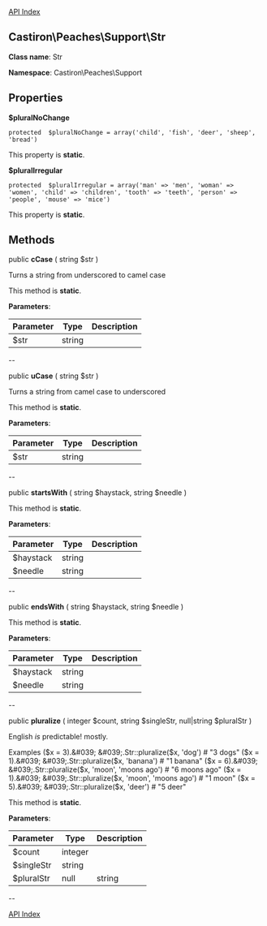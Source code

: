 [API Index](ApiIndex.md)


Castiron\Peaches\Support\Str
---------------


**Class name**: Str

**Namespace**: Castiron\Peaches\Support







    

    





Properties
----------


**$pluralNoChange**





    protected  $pluralNoChange = array('child', 'fish', 'deer', 'sheep', 'bread')



This property is **static**.



**$pluralIrregular**





    protected  $pluralIrregular = array('man' => 'men', 'woman' => 'women', 'child' => 'children', 'tooth' => 'teeth', 'person' => 'people', 'mouse' => 'mice')



This property is **static**.



Methods
-------


public **cCase** ( string $str )


Turns a string from underscored to camel case





This method is **static**.



**Parameters**:

| Parameter | Type | Description |
|-----------|------|-------------|
| $str | string |  |

--

public **uCase** ( string $str )


Turns a string from camel case to underscored





This method is **static**.



**Parameters**:

| Parameter | Type | Description |
|-----------|------|-------------|
| $str | string |  |

--

public **startsWith** ( string $haystack, string $needle )








This method is **static**.



**Parameters**:

| Parameter | Type | Description |
|-----------|------|-------------|
| $haystack | string |  |
| $needle | string |  |

--

public **endsWith** ( string $haystack, string $needle )








This method is **static**.



**Parameters**:

| Parameter | Type | Description |
|-----------|------|-------------|
| $haystack | string |  |
| $needle | string |  |

--

public **pluralize** ( integer $count, string $singleStr, null|string $pluralStr )


English _is_ predictable! mostly.

Examples
($x = 3).&#039; &#039;.Str::pluralize($x, &#039;dog&#039;)                    # &quot;3 dogs&quot;
($x = 1).&#039; &#039;.Str::pluralize($x, &#039;banana&#039;)                 # &quot;1 banana&quot;
($x = 6).&#039; &#039;.Str::pluralize($x, &#039;moon&#039;, &#039;moons ago&#039;)      # &quot;6 moons ago&quot;
($x = 1).&#039; &#039;.Str::pluralize($x, &#039;moon&#039;, &#039;moons ago&#039;)      # &quot;1 moon&quot;
($x = 5).&#039; &#039;.Str::pluralize($x, &#039;deer&#039;)                   # &quot;5 deer&quot;



This method is **static**.



**Parameters**:

| Parameter | Type | Description |
|-----------|------|-------------|
| $count | integer |  |
| $singleStr | string |  |
| $pluralStr | null|string |  |

--

[API Index](ApiIndex.md)
